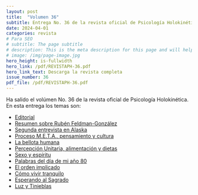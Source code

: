 ```yaml
---
layout: post
title:  "Volumen 36"
subtitle: Entrega No. 36 de la revista oficial de Psicología Holokinética
date: 2024-04-01
categories: revista
# Para SEO
# subtitle: The page subtitle
# description: This is the meta description for this page and will help it appear in search engines
# image: /img/page-image.jpg
hero_height: is-fullwidth
hero_link: /pdf/REVISTAPH-36.pdf
hero_link_text: Descarga la revista completa
issue_number: 36
pdf_file: /pdf/REVISTAPH-36.pdf
---
```


Ha salido el volúmen No. 36 de la revista oficial de Psicología Holokinética. 
En esta entrega los temas son:


- [Editorial](/pdf/REVISTAPH-36.pdf#page=4)
- [Resumen sobre Rubén Feldman-González](/pdf/REVISTAPH-36.pdf#page=5)
- [Segunda entrevista en Alaska](/pdf/REVISTAPH-36.pdf#page=7)
- [Proceso M.E.T.A., pensamiento y cultura](/pdf/REVISTAPH-36.pdf#page=20)
- [La bellota humana](/pdf/REVISTAPH-36.pdf#page=29)
- [Percepción Unitaria, alimentación y dietas](/pdf/REVISTAPH-36.pdf#page=31)
- [Sexo y espíritu](/pdf/REVISTAPH-36.pdf#page=32)
- [Palabras del día de mi año 80](/pdf/REVISTAPH-36.pdf#page=34)
- [El orden implicado](/pdf/REVISTAPH-36.pdf#page=35)
- [Cómo vivir tranquilo](/pdf/REVISTAPH-36.pdf#page=37)
- [Esperando al Sagrado](/pdf/REVISTAPH-36.pdf#page=39)
- [Luz y Tinieblas](/pdf/REVISTAPH-36.pdf#page=43)

